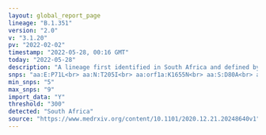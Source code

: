 ```yaml
---
layout: global_report_page
lineage: "B.1.351"
version: "2.0"
v: "3.1.20"
pv: "2022-02-02"
timestamp: "2022-05-28, 00:16 GMT"
today: "2022-05-28"
description: "A lineage first identified in South Africa and defined by new variant of concern 501Y.V2 - A more detailed description of the lineage is here and a preprint describing the variant is <a href='https://www.medrxiv.org/content/10.1101/2020.12.21.20248640v1' style='color:#86b0a6'>here</a>."
snps: "aa:E:P71L<br> aa:N:T205I<br> aa:orf1a:K1655N<br> aa:S:D80A<br> aa:S:D215G<br> aa:S:K417N<br> aa:S:A701V<br> aa:S:N501Y<br> aa:S:E484K"
min_snps: "5"
max_snps: "9"
import_data: "Y"
threshold: "300"
detected: "South Africa"
source: "https://www.medrxiv.org/content/10.1101/2020.12.21.20248640v1"
---
```

